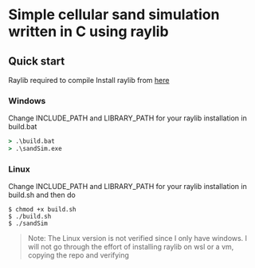 # Simple cellular sand simulation written in C using raylib

## Quick start
Raylib required to compile
Install raylib from [here](https://www.raylib.com/)

### Windows
Change INCLUDE_PATH and LIBRARY_PATH for your raylib installation in build.bat
```cmd
> .\build.bat
> .\sandSim.exe
```

### Linux
Change INCLUDE_PATH and LIBRARY_PATH for your raylib installation in build.sh
and then do
```console
$ chmod +x build.sh
$ ./build.sh
$ ./sandSim
```

> Note: The Linux version is not verified since I only have windows.
> I will not go through the effort of installing raylib on wsl or a vm, copying the repo and verifying
